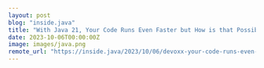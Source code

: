 ```yaml
---
layout: post
blog: "inside.java"
title: "With Java 21, Your Code Runs Even Faster but How is that Possible?"
date: 2023-10-06T00:00:00Z
image: images/java.png
remote_url: "https://inside.java/2023/10/06/devoxx-your-code-runs-even-faster/"
---
```

